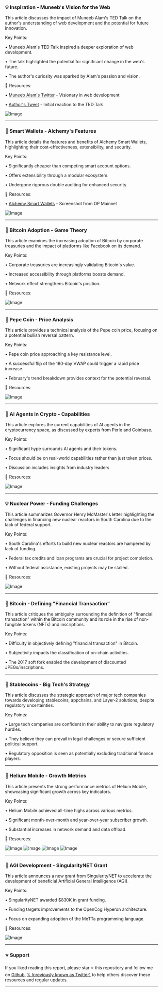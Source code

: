 ### 💡 Inspiration - Muneeb's Vision for the Web

This article discusses the impact of Muneeb Alam's TED Talk on the author's understanding of web development and the potential for future innovation.

Key Points:

• Muneeb Alam's TED Talk inspired a deeper exploration of web development.


•  The talk highlighted the potential for significant change in the web's future.


•  The author's curiosity was sparked by Alam's passion and vision.


🔗 Resources:

• [Muneeb Alam's Twitter](https://x.com/muneeb) -  Visionary in web development

• [Author's Tweet](https://x.com/mrwagmibtc/status/1889932472059858988) -  Initial reaction to the TED Talk


![Image](https://pbs.twimg.com/ext_tw_video_thumb/1889932431945310208/pu/img/vgCb7jn6myJKZmAF.jpg)


---
### 🤖 Smart Wallets - Alchemy's Features

This article details the features and benefits of Alchemy Smart Wallets, highlighting their cost-effectiveness, extensibility, and security.


Key Points:

• Significantly cheaper than competing smart account options.


•  Offers extensibility through a modular ecosystem.


•  Undergone rigorous double auditing for enhanced security.


🔗 Resources:

• [Alchemy Smart Wallets](https://x.com/ProbablyNoam/status/1920588948155269570/photo/1) - Screenshot from OP Mainnet


![Image](https://pbs.twimg.com/media/GqdM4jGWEAAwzJX?format=jpg&name=small)


---
### 🤖 Bitcoin Adoption - Game Theory

This article examines the increasing adoption of Bitcoin by corporate treasuries and the impact of platforms like Facebook on its demand.


Key Points:

•  Corporate treasuries are increasingly validating Bitcoin's value.


•  Increased accessibility through platforms boosts demand.


•  Network effect strengthens Bitcoin's position.


🔗 Resources:


![Image](https://pbs.twimg.com/amplify_video_thumb/1920799656939794432/img/bobuP491f8p4aOCL.jpg)


---
### 🤖 Pepe Coin - Price Analysis

This article provides a technical analysis of the Pepe coin price, focusing on a potential bullish reversal pattern.


Key Points:

•  Pepe coin price approaching a key resistance level.


•  A successful flip of the 180-day VWAP could trigger a rapid price increase.


•  February's trend breakdown provides context for the potential reversal.



🔗 Resources:

![Image](https://pbs.twimg.com/media/Gqgsqr2W8AA0apr?format=jpg&name=small)


---
### 🤖 AI Agents in Crypto - Capabilities

This article explores the current capabilities of AI agents in the cryptocurrency space, as discussed by experts from Perle and Coinbase.


Key Points:

•  Significant hype surrounds AI agents and their tokens.


•  Focus should be on real-world capabilities rather than just token prices.


•  Discussion includes insights from industry leaders.


🔗 Resources:

![Image](https://pbs.twimg.com/amplify_video_thumb/1920868541068107779/img/d1rnU7VmFOGhcdmr.jpg)


---
### 💡 Nuclear Power - Funding Challenges

This article summarizes Governor Henry McMaster's letter highlighting the challenges in financing new nuclear reactors in South Carolina due to the lack of federal support.

Key Points:

• South Carolina's efforts to build new nuclear reactors are hampered by lack of funding.


•  Federal tax credits and loan programs are crucial for project completion.


•  Without federal assistance, existing projects may be stalled.


🔗 Resources:

![Image](https://pbs.twimg.com/media/Gqgur-IXUAA4vrE?format=jpg&name=small)


---
### 🤖 Bitcoin - Defining "Financial Transaction"

This article critiques the ambiguity surrounding the definition of "financial transaction" within the Bitcoin community and its role in the rise of non-fungible tokens (NFTs) and inscriptions.


Key Points:

•  Difficulty in objectively defining "financial transaction" in Bitcoin.


•  Subjectivity impacts the classification of on-chain activities.


•  The 2017 soft fork enabled the development of discounted JPEGs/inscriptions.


---
### 🤖 Stablecoins - Big Tech's Strategy

This article discusses the strategic approach of major tech companies towards developing stablecoins, appchains, and Layer-2 solutions, despite regulatory uncertainties.


Key Points:

•  Large tech companies are confident in their ability to navigate regulatory hurdles.


•  They believe they can prevail in legal challenges or secure sufficient political support.


•  Regulatory opposition is seen as potentially excluding traditional finance players.


---
### 🚀 Helium Mobile - Growth Metrics

This article presents the strong performance metrics of Helium Mobile, showcasing significant growth across key indicators.


Key Points:

•  Helium Mobile achieved all-time highs across various metrics.


•  Significant month-over-month and year-over-year subscriber growth.


•  Substantial increases in network demand and data offload.


🔗 Resources:

![Image](https://pbs.twimg.com/media/GqhBNEGXwAACf3X?format=jpg&name=360x360)
![Image](https://pbs.twimg.com/media/GqhBNEJXcAAfURM?format=jpg&name=360x360)
![Image](https://pbs.twimg.com/media/GqhBNEIXUAAJCOL?format=jpg&name=360x360)
![Image](https://pbs.twimg.com/media/GqhBNEIWYAASRxS?format=jpg&name=360x360)



---
### 🤖 AGI Development - SingularityNET Grant

This article announces a new grant from SingularityNET to accelerate the development of beneficial Artificial General Intelligence (AGI).


Key Points:

•  SingularityNET awarded $830K in grant funding.


•  Funding targets improvements to the OpenCog Hyperon architecture.


•  Focus on expanding adoption of the MeTTa programming language.



🔗 Resources:

![Image](https://pbs.twimg.com/media/GqhK_3BXcAA9Z2L?format=jpg&name=small)


---

### ⭐️ Support

If you liked reading this report, please star ⭐️ this repository and follow me on [Github](https://github.com/Drix10), [𝕏 (previously known as Twitter)](https://x.com/DRIX_10_) to help others discover these resources and regular updates.

---
